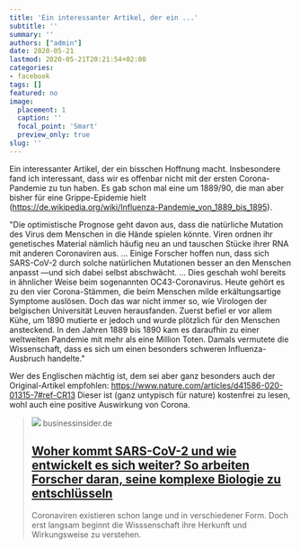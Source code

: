 ```yaml
---
title: 'Ein interessanter Artikel, der ein ...'
subtitle: ''
summary: ''
authors: ["admin"]
date: 2020-05-21
lastmod: 2020-05-21T20:21:54+02:00
categories:
- facebook
tags: []
featured: no
image:
  placement: 1
  caption: ''
  focal_point: 'Smart'
  preview_only: true
slug: ''
---
```

Ein interessanter Artikel, der ein bisschen Hoffnung macht. Insbesondere fand ich interessant, dass wir es offenbar nicht mit der ersten Corona-Pandemie zu tun haben. Es gab schon mal eine um 1889/90, die man aber bisher für eine Grippe-Epidemie hielt (https://de.wikipedia.org/wiki/Influenza-Pandemie_von_1889_bis_1895).  

"Die optimistische Prognose geht davon aus, dass die natürliche Mutation des Virus dem Menschen in die Hände spielen könnte. Viren ordnen ihr genetisches Material nämlich häufig neu an und tauschen Stücke ihrer RNA mit anderen Coronaviren aus. ...
Einige Forscher hoffen nun, dass sich SARS-CoV-2 durch solche natürlichen Mutationen besser an den Menschen anpasst —und sich dabei selbst abschwächt. ...
Dies geschah wohl bereits in ähnlicher Weise beim sogenannten OC43-Coronavirus. Heute gehört es zu den vier Corona-Stämmen, die beim Menschen milde erkältungsartige Symptome auslösen. Doch das war nicht immer so, wie Virologen der belgischen Universität Leuven herausfanden.
Zuerst befiel er vor allem Kühe, um 1890 mutierte er jedoch und wurde plötzlich für den Menschen ansteckend. In den Jahren 1889 bis 1890 kam es daraufhin zu einer weltweiten Pandemie mit mehr als eine Million Toten. Damals vermutete die Wissenschaft, dass es sich um einen besonders schweren Influenza-Ausbruch handelte."

Wer des Englischen mächtig ist, dem sei aber ganz besonders auch der Original-Artikel empfohlen: https://www.nature.com/articles/d41586-020-01315-7#ref-CR13
Dieser ist (ganz untypisch für nature) kostenfrei zu lesen, wohl auch eine positive Auswirkung von Corona.
> [![](https://cdn.businessinsider.de/wp-content/uploads/2020/05/GettyImages-1212970567-scaled.jpg)](https://www.businessinsider.de/wissenschaft/woher-kommt-sars-cov-2-und-wie-entwickelt-es-sich-weiter-so-arbeiten-forscher-daran-seine-komplexe-biologie-zu-entschlusseln/)
> businessinsider.de
> ## [Woher kommt SARS-CoV-2 und wie entwickelt es sich weiter? So arbeiten Forscher daran, seine komplexe Biologie zu entschlüsseln](https://www.businessinsider.de/wissenschaft/woher-kommt-sars-cov-2-und-wie-entwickelt-es-sich-weiter-so-arbeiten-forscher-daran-seine-komplexe-biologie-zu-entschlusseln/)
>
>Coronaviren existieren schon lange und in verschiedener Form. Doch erst langsam beginnt die Wisssenschaft ihre Herkunft und Wirkungsweise zu verstehen.


